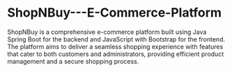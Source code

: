 # ShopNBuy---E-Commerce-Platform
ShopNBuy is a comprehensive e-commerce platform built using Java Spring Boot for the backend and JavaScript with Bootstrap for the frontend. The platform aims to deliver a seamless shopping experience with features that cater to both customers and administrators, providing efficient product management and a secure shopping process.
